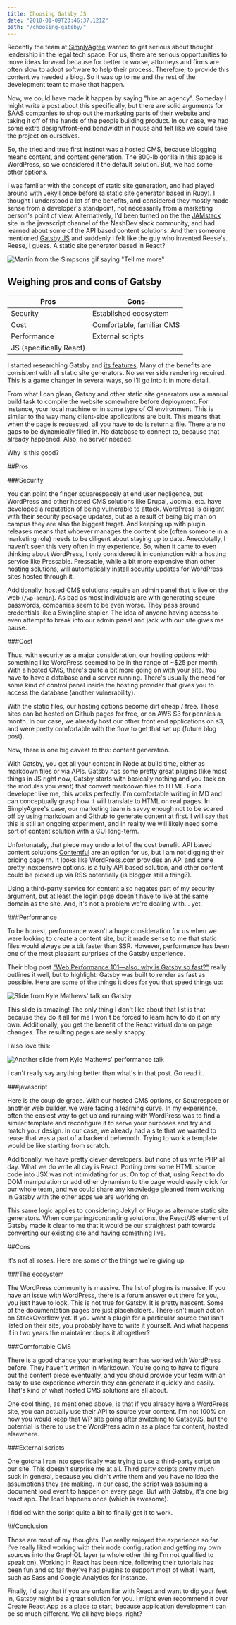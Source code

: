 ```yaml
---
title: Choosing Gatsby JS
date: "2018-01-09T23:46:37.121Z"
path: "/choosing-gatsby/"
---
```


Recently the team at [SimplyAgree](https://simplyagree.com) wanted to get serious about thought leadership in the legal tech space. For us, there are serious opportunities to move ideas forward because for better or worse, attorneys and firms are often slow to adopt software to help their process. Therefore, to provide this content we needed a blog. So it was up to me and the rest of the development team to make that happen.

Now, we could have made it happen by saying "hire an agency". Someday I might write a post about this specifically, but there are solid arguments for SAAS companies to shop out the marketing parts of their website and taking it off of the hands of the people building product. In our case, we had some extra design/front-end bandwidth in house and felt like we could take the project on ourselves.

So, the tried and true first instinct was a hosted CMS, because blogging means content, and content generation. The 800-lb gorilla in this space is WordPress, so we considered it the default solution. But, we had some other options.

I was familiar with the concept of static site generation, and had played around with [Jekyll](https://jekyllrb.com/docs/home/) once before (a static site generator based in Ruby). I thought I understood a lot of the benefits, and considered they mostly made sense from a developer's standpoint, not necessarily from a marketing person's point of view. Alternatively, I'd been turned on the the [JAMstack](https://jamstack.org/) site in the javascript channel of the NashDev slack community, and had learned about some of the API based content solutions. And then someone mentioned [Gatsby JS](https://www.gatsbyjs.org/) and suddenly I felt like the guy who invented Reese's. Reese, I guess. A static site generator based in React?

![Martin from the Simpsons gif saying "Tell me more"](https://media.giphy.com/media/l4FGx257ZwUoRUjcY/giphy.gif)


## Weighing pros and cons of Gatsby


|Pros   |Cons   |
|---|---|
|Security   |Established ecosystem   |
|Cost |Comfortable, familiar CMS |
|Performance |External scripts |
|JS (specifically React)   |   |

I started researching Gatsby and [its features](https://www.gatsbyjs.org/features/). Many of the benefits are consistent with all static site generators. No server side rendering required. This is a game changer in several ways, so I'll go into it in more detail.

From what I can glean, Gatsby and other static site generators use a manual build task to compile the website somewhere before deployment. For instance, your local machine or in some type of CI environment. This is similar to the way many client-side applications are built. This means that when the page is requested, all you have to do is return a file. There are no gaps to be dynamically filled in. No database to connect to, because that already happened. Also, no server needed.

Why is this good?

##Pros

###Security

You can point the finger squarespacely at end user negligence, but WordPress and other hosted CMS solutions like Drupal, Joomla, etc. have developed a reputation of being vulnerable to attack. WordPress is diligent with their security package updates, but as a result of being big man on campus they are also the biggest target. And keeping up with plugin releases means that whoever manages the content site (often someone in a marketing role) needs to be diligent about staying up to date. Anecdotally, I haven't seen this very often in my experience. So, when it came to even thinking about WordPress, I only considered it in conjunction with a hosting service like Pressable. Pressable, while a bit more expensive than other hosting solutions, will automatically install security updates for WordPress sites hosted through it.

Additionally, hosted CMS solutions require an admin panel that is live on the web (`/wp-admin`). As bad as most individuals are with generating secure passwords, companies seem to be even worse. They pass around credentials like a Swingline stapler. The idea of anyone having access to even attempt to break into our admin panel and jack with our site gives me pause.

###Cost

Thus, with security as a major consideration, our hosting options with something like WordPress seemed to be in the range of ~$25 per month. With a hosted CMS, there's quite a bit more going on with your site. You have to have a database and a server running. There's usually the need for some kind of control panel inside the hosting provider that gives you to access the database (another vulnerability).

With the static files, our hosting options become dirt cheap / free. These sites can be hosted on Github pages for free, or on AWS S3 for pennies a month. In our case, we already host our other front end applications on s3, and were pretty comfortable with the flow to get that set up (future blog post).

Now, there is one big caveat to this: content generation.

With Gatsby, you get all your content in Node at build time, either as markdown files or via APIs. Gatsby has some pretty great plugins (like most things in JS right now, Gatsby starts with basically nothing and you tack on the modules you want) that convert markdown files to HTML. For a developer like me, this works perfectly. I'm comfortable writing in MD and can conceptually grasp how it will translate to HTML on real pages. In SimplyAgree's case, our marketing team is savvy enough not to be scared off by using markdown and Github to generate content at first. I will say that this is still an ongoing experiment, and in reality we will likely need some sort of content solution with a GUI long-term.

Unfortunately, that piece may undo a lot of the cost benefit. API based content solutions [Contentful](https://www.contentful.com/) are an option for us, but I am not digging their pricing page rn. It looks like WordPress.com provides an API and some pretty inexpensive options.  is a fully API based solution, and other content could be picked up via RSS potentially (is blogger still a thing?).

Using a third-party service for content also negates part of my security argument, but at least the login page doesn't have to live at the same domain as the site. And, it's not a problem we're dealing with... yet.

###Performance

To be honest, performance wasn't a huge consideration for us when we were looking to create a content site, but it made sense to me that static files would always be a bit faster than SSR. However, performance has been one of the most pleasant surprises of the Gatsby experience.

Their blog post ["Web Performance 101—also, why is Gatsby so fast?"](https://www.gatsbyjs.org/blog/2017-09-13-why-is-gatsby-so-fast/) really outlines it well, but to highlight: Gatsby was built to render as fast as possible. Here are some of the things it does for you that speed things up:

![Slide from Kyle Mathews' talk on Gatsby](https://www.gatsbyjs.org/static/reactnext-gatsby-performance.049-ba99fa93c5e4dc66c23bd9b2d3516da6-b1d1d.png)

This slide is amazing! The only thing I don't like about that list is that because they do it all for me I won't be forced to learn how to do it on my own. Additionally, you get the benefit of the React virtual dom on page changes. The resulting pages are really snappy.

I also love this:

![Another slide from Kyle Mathews' performance talk](https://www.gatsbyjs.org/static/reactnext-gatsby-performance.064-4a502ed6b98a1a5d9499bd4badfff796-b1d1d.png)

I can't really say anything better than what's in that post. Go read it.

###javascript

Here is the coup de grace. With our hosted CMS options, or Squarespace or another web builder, we were facing a learning curve. In my experience, often the easiest way to get up and running with WordPress was to find a similar template and reconfigure it to serve your purposes and try and match your design. In our case, we already had a site that we wanted to reuse that was a part of a backend behemoth. Trying to work a template would be like starting from scratch.

Additionally, we have pretty clever developers, but none of us write PHP all day. What we do write all day is React. Porting over some HTML source code into JSX was not intimidating for us. On top of that, using React to do DOM manipulation or add other dynamism to the page would easily click for our whole team, and we could share any knowledge gleaned from working in Gatsby with the other apps we are working on.

This same logic applies to considering Jekyll or Hugo as alternate static site generators. When comparing/contrasting solutions, the React/JS element of Gatsby made it clear to me that it would be our straightest path towards converting our existing site and having something live.

##Cons

It's not all roses. Here are some of the things we're giving up.

###The ecosystem

The WordPress community is massive. The list of plugins is massive. If you have an issue with WordPress, there is a forum answer out there for you, you just have to look. This is not true for Gatsby. It is pretty nascent. Some of the documentation pages are just placeholders. There isn't much action on StackOverflow yet. If you want a plugin for a particular source that isn't listed on their site, you probably have to write it yourself. And what happens if in two years the maintainer drops it altogether?

###Comfortable CMS

There is a good chance your marketing team has worked with WordPress before. They haven't written in Markdown. You're going to have to figure out the content piece eventually, and you should provide your team with an easy to use experience wherein they can generate it quickly and easily. That's kind of what hosted CMS solutions are all about.

One cool thing, as mentioned above, is that if you already have a WordPress site, you can actually use their API to source your content. I'm not 100% on how you would keep that WP site going after switching to GatsbyJS, but the potential is there to use the WordPress admin as a place for content, hosted elsewhere.

###External scripts

One gotcha I ran into specifically was trying to use a third-party script on our site. This doesn't surprise me at all. Third party scripts pretty much suck in general, because you didn't write them and you have no idea the assumptions they are making. In our case, the script was assuming a document load event to happen on every page. But with Gatsby, it's one big react app. The load happens once (which is awesome).

I fiddled with the script quite a bit to finally get it to work.

##Conclusion

Those are most of my thoughts. I've really enjoyed the experience so far. I've really liked working with their node configuration and getting my own sources into the GraphQL layer (a whole other thing I'm not qualified to speak on). Working in React has been nice, following their tutorials has been fun and so far they've had plugins to support most of what I want, such as Sass and Google Analytics for instance.

Finally, I'd say that if you are unfamiliar with React and want to dip your feet in, Gatsby might be a great solution for you. I might even recommend it over Create React App as a place to start, because application development can be so much different. We all have blogs, right?
